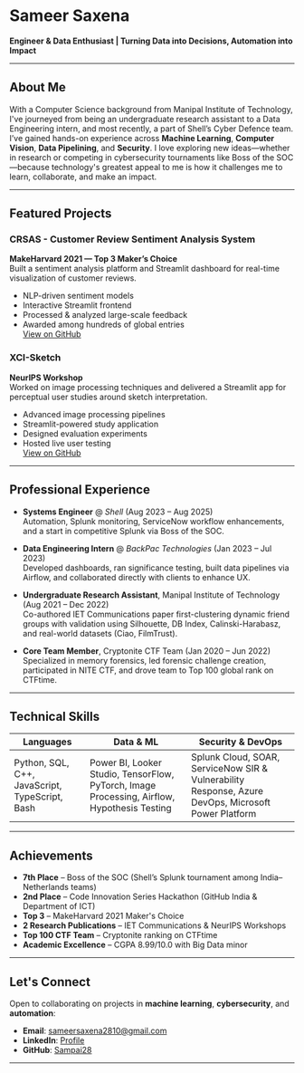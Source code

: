 # Sameer Saxena

**Engineer & Data Enthusiast | Turning Data into Decisions, Automation into Impact**

---

## About Me

With a Computer Science background from Manipal Institute of Technology, I've journeyed from being an undergraduate research assistant to a Data Engineering intern, and most recently, a part of Shell’s Cyber Defence team. I’ve gained hands-on experience across **Machine Learning**, **Computer Vision**, **Data Pipelining**, and **Security**. I love exploring new ideas—whether in research or competing in cybersecurity tournaments like Boss of the SOC—because technology's greatest appeal to me is how it challenges me to learn, collaborate, and make an impact.

---

## Featured Projects

### CRSAS - Customer Review Sentiment Analysis System  
**MakeHarvard 2021 — Top 3 Maker’s Choice**  
Built a sentiment analysis platform and Streamlit dashboard for real-time visualization of customer reviews.  
- NLP-driven sentiment models  
- Interactive Streamlit frontend  
- Processed & analyzed large-scale feedback  
- Awarded among hundreds of global entries  
[ View on GitHub ]()

### XCI-Sketch  
**NeurIPS Workshop**  
Worked on image processing techniques and delivered a Streamlit app for perceptual user studies around sketch interpretation.  
- Advanced image processing pipelines  
- Streamlit-powered study application  
- Designed evaluation experiments  
- Hosted live user testing  
[ View on GitHub ]()

---

## Professional Experience

- **Systems Engineer** @ *Shell* (Aug 2023 – Aug 2025)  
  Automation, Splunk monitoring, ServiceNow workflow enhancements, and a start in competitive Splunk via Boss of the SOC.

- **Data Engineering Intern** @ *BackPac Technologies* (Jan 2023 – Jul 2023)  
  Developed dashboards, ran significance testing, built data pipelines via Airflow, and collaborated directly with clients to enhance UX.

- **Undergraduate Research Assistant**, Manipal Institute of Technology (Aug 2021 – Dec 2022)  
  Co-authored IET Communications paper first-clustering dynamic friend groups with validation using Silhouette, DB Index, Calinski-Harabasz, and real-world datasets (Ciao, FilmTrust).

- **Core Team Member**, Cryptonite CTF Team (Jan 2020 – Jun 2022)  
  Specialized in memory forensics, led forensic challenge creation, participated in NITE CTF, and drove team to Top 100 global rank on CTFtime.

---

## Technical Skills

| Languages           | Data & ML                                           | Security & DevOps                                               |
|--------------------|----------------------------------------------------|-----------------------------------------------------------------|
| Python, SQL, C++, JavaScript, TypeScript, Bash | Power BI, Looker Studio, TensorFlow, PyTorch, Image Processing, Airflow, Hypothesis Testing | Splunk Cloud, SOAR, ServiceNow SIR & Vulnerability Response, Azure DevOps, Microsoft Power Platform |

---

## Achievements

- **7th Place** – Boss of the SOC (Shell’s Splunk tournament among India–Netherlands teams)  
- **2nd Place** – Code Innovation Series Hackathon (GitHub India & Department of ICT)  
- **Top 3** – MakeHarvard 2021 Maker's Choice  
- **2 Research Publications** – IET Communications & NeurIPS Workshops  
- **Top 100 CTF Team** – Cryptonite ranking on CTFtime  
- **Academic Excellence** – CGPA 8.99/10.0 with Big Data minor

---

## Let's Connect

Open to collaborating on projects in **machine learning**, **cybersecurity**, and **automation**:

- **Email**: [sameersaxena2810@gmail.com](mailto:sameersaxena2810@gmail.com)  
- **LinkedIn**: [Profile](https://www.linkedin.com/in/sameer-saxena-3a80911a7/)  
- **GitHub**: [Sampai28](https://github.com/Sampai28)

---
